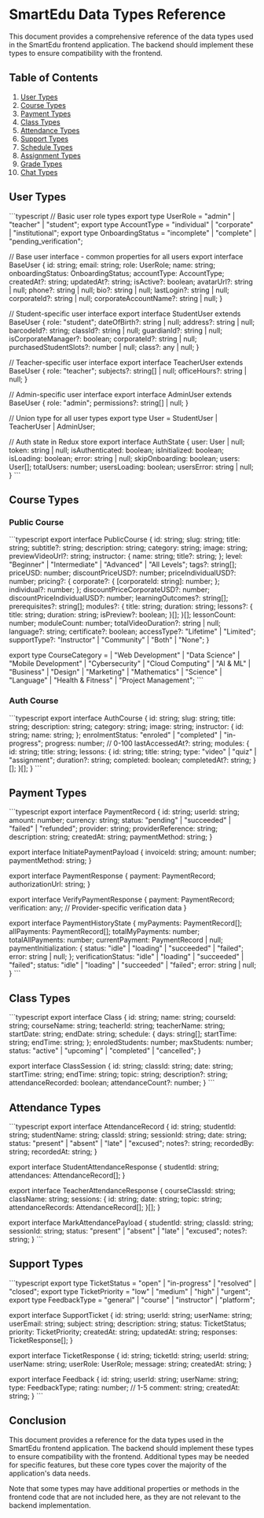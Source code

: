 # SmartEdu Data Types Reference

This document provides a comprehensive reference of the data types used in the SmartEdu frontend application. The backend should implement these types to ensure compatibility with the frontend.

## Table of Contents
1. [User Types](#user-types)
2. [Course Types](#course-types)
3. [Payment Types](#payment-types) 
4. [Class Types](#class-types)
5. [Attendance Types](#attendance-types)
6. [Support Types](#support-types)
7. [Schedule Types](#schedule-types)
8. [Assignment Types](#assignment-types)
9. [Grade Types](#grade-types)
10. [Chat Types](#chat-types)

## User Types

\`\`\`typescript
// Basic user role types
export type UserRole = "admin" | "teacher" | "student";
export type AccountType = "individual" | "corporate" | "institutional";
export type OnboardingStatus = "incomplete" | "complete" | "pending_verification";

// Base user interface - common properties for all users
export interface BaseUser {
  id: string;
  email: string;
  role: UserRole;
  name: string;
  onboardingStatus: OnboardingStatus;
  accountType: AccountType;
  createdAt?: string;
  updatedAt?: string;
  isActive?: boolean;
  avatarUrl?: string | null;
  phone?: string | null;
  bio?: string | null;
  lastLogin?: string | null;
  corporateId?: string | null;
  corporateAccountName?: string | null;
}

// Student-specific user interface
export interface StudentUser extends BaseUser {
  role: "student";
  dateOfBirth?: string | null;
  address?: string | null;
  barcodeId?: string;
  classId?: string | null;
  guardianId?: string | null;
  isCorporateManager?: boolean;
  corporateId?: string | null;
  purchasedStudentSlots?: number | null;
  class?: any | null;
}

// Teacher-specific user interface
export interface TeacherUser extends BaseUser {
  role: "teacher";
  subjects?: string[] | null;
  officeHours?: string | null;
}

// Admin-specific user interface
export interface AdminUser extends BaseUser {
  role: "admin";
  permissions?: string[] | null;
}

// Union type for all user types
export type User = StudentUser | TeacherUser | AdminUser;

// Auth state in Redux store
export interface AuthState {
  user: User | null;
  token: string | null;
  isAuthenticated: boolean;
  isInitialized: boolean;
  isLoading: boolean;
  error: string | null;
  skipOnboarding: boolean;
  users: User[];
  totalUsers: number;
  usersLoading: boolean;
  usersError: string | null;
}
\`\`\`

## Course Types

### Public Course

\`\`\`typescript
export interface PublicCourse {
  id: string;
  slug: string;
  title: string;
  subtitle?: string;
  description: string;
  category: string;
  image: string;
  previewVideoUrl?: string;
  instructor: {
    name: string;
    title?: string;
  };
  level: "Beginner" | "Intermediate" | "Advanced" | "All Levels";
  tags?: string[];
  priceUSD: number;
  discountPriceUSD?: number;
  priceIndividualUSD?: number;
  pricing?: {
    corporate?: {
      [corporateId: string]: number;
    };
    individual?: number;
  };
  discountPriceCorporateUSD?: number;
  discountPriceIndividualUSD?: number;
  learningOutcomes?: string[];
  prerequisites?: string[];
  modules?: {
    title: string;
    duration: string;
    lessons?: {
      title: string;
      duration: string;
      isPreview?: boolean;
    }[];
  }[];
  lessonCount: number;
  moduleCount: number;
  totalVideoDuration?: string | null;
  language?: string;
  certificate?: boolean;
  accessType?: "Lifetime" | "Limited";
  supportType?: "Instructor" | "Community" | "Both" | "None";
}

export type CourseCategory =
  | "Web Development"
  | "Data Science"
  | "Mobile Development"
  | "Cybersecurity"
  | "Cloud Computing"
  | "AI & ML"
  | "Business"
  | "Design"
  | "Marketing"
  | "Mathematics"
  | "Science"
  | "Language"
  | "Health & Fitness"
  | "Project Management";
\`\`\`

### Auth Course

\`\`\`typescript
export interface AuthCourse {
  id: string;
  slug: string;
  title: string;
  description: string;
  category: string;
  image: string;
  instructor: {
    id: string;
    name: string;
  };
  enrolmentStatus: "enroled" | "completed" | "in-progress";
  progress: number; // 0-100
  lastAccessedAt?: string;
  modules: {
    id: string;
    title: string;
    lessons: {
      id: string;
      title: string;
      type: "video" | "quiz" | "assignment";
      duration?: string;
      completed: boolean;
      completedAt?: string;
    }[];
  }[];
}
\`\`\`

## Payment Types

\`\`\`typescript
export interface PaymentRecord {
  id: string;
  userId: string;
  amount: number;
  currency: string;
  status: "pending" | "succeeded" | "failed" | "refunded";
  provider: string;
  providerReference: string;
  description: string;
  createdAt: string;
  paymentMethod: string;
}

export interface InitiatePaymentPayload {
  invoiceId: string;
  amount: number;
  paymentMethod: string;
}

export interface PaymentResponse {
  payment: PaymentRecord;
  authorizationUrl: string;
}

export interface VerifyPaymentResponse {
  payment: PaymentRecord;
  verification: any; // Provider-specific verification data
}

export interface PaymentHistoryState {
  myPayments: PaymentRecord[];
  allPayments: PaymentRecord[];
  totalMyPayments: number;
  totalAllPayments: number;
  currentPayment: PaymentRecord | null;
  paymentInitialization: {
    status: "idle" | "loading" | "succeeded" | "failed";
    error: string | null;
  };
  verificationStatus: "idle" | "loading" | "succeeded" | "failed";
  status: "idle" | "loading" | "succeeded" | "failed";
  error: string | null;
}
\`\`\`

## Class Types

\`\`\`typescript
export interface Class {
  id: string;
  name: string;
  courseId: string;
  courseName: string;
  teacherId: string;
  teacherName: string;
  startDate: string;
  endDate: string;
  schedule: {
    days: string[];
    startTime: string;
    endTime: string;
  };
  enroledStudents: number;
  maxStudents: number;
  status: "active" | "upcoming" | "completed" | "cancelled";
}

export interface ClassSession {
  id: string;
  classId: string;
  date: string;
  startTime: string;
  endTime: string;
  topic: string;
  description?: string;
  attendanceRecorded: boolean;
  attendanceCount?: number;
}
\`\`\`

## Attendance Types

\`\`\`typescript
export interface AttendanceRecord {
  id: string;
  studentId: string;
  studentName: string;
  classId: string;
  sessionId: string;
  date: string;
  status: "present" | "absent" | "late" | "excused";
  notes?: string;
  recordedBy: string;
  recordedAt: string;
}

export interface StudentAttendanceResponse {
  studentId: string;
  attendances: AttendanceRecord[];
}

export interface TeacherAttendanceResponse {
  courseClassId: string;
  className: string;
  sessions: {
    id: string;
    date: string;
    topic: string;
    attendanceRecords: AttendanceRecord[];
  }[];
}

export interface MarkAttendancePayload {
  studentId: string;
  classId: string;
  sessionId: string;
  status: "present" | "absent" | "late" | "excused";
  notes?: string;
}
\`\`\`

## Support Types

\`\`\`typescript
export type TicketStatus = "open" | "in-progress" | "resolved" | "closed";
export type TicketPriority = "low" | "medium" | "high" | "urgent";
export type FeedbackType = "general" | "course" | "instructor" | "platform";

export interface SupportTicket {
  id: string;
  userId: string;
  userName: string;
  userEmail: string;
  subject: string;
  description: string;
  status: TicketStatus;
  priority: TicketPriority;
  createdAt: string;
  updatedAt: string;
  responses: TicketResponse[];
}

export interface TicketResponse {
  id: string;
  ticketId: string;
  userId: string;
  userName: string;
  userRole: UserRole;
  message: string;
  createdAt: string;
}

export interface Feedback {
  id: string;
  userId: string;
  userName: string;
  type: FeedbackType;
  rating: number; // 1-5
  comment: string;
  createdAt: string;
}
\`\`\`

## Conclusion

This document provides a reference for the data types used in the SmartEdu frontend application. The backend should implement these types to ensure compatibility with the frontend. Additional types may be needed for specific features, but these core types cover the majority of the application's data needs.

Note that some types may have additional properties or methods in the frontend code that are not included here, as they are not relevant to the backend implementation.
